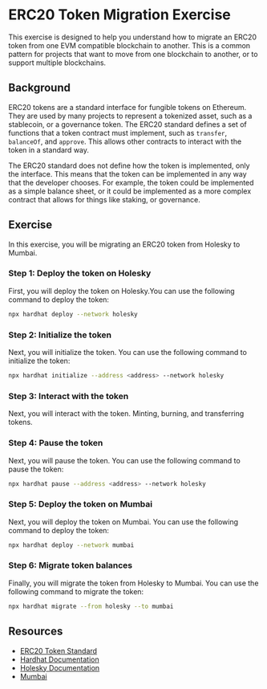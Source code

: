 # ERC20 Token Migration Exercise

This exercise is designed to help you understand how to migrate an ERC20 token from one EVM compatible blockchain to another. This is a common pattern for projects that want to move from one blockchain to another, or to support multiple blockchains.

## Background

ERC20 tokens are a standard interface for fungible tokens on Ethereum. They are used by many projects to represent a tokenized asset, such as a stablecoin, or a governance token. The ERC20 standard defines a set of functions that a token contract must implement, such as `transfer`, `balanceOf`, and `approve`. This allows other contracts to interact with the token in a standard way.

The ERC20 standard does not define how the token is implemented, only the interface. This means that the token can be implemented in any way that the developer chooses. For example, the token could be implemented as a simple balance sheet, or it could be implemented as a more complex contract that allows for things like staking, or governance.

## Exercise

In this exercise, you will be migrating an ERC20 token from Holesky to Mumbai.

### Step 1: Deploy the token on Holesky

First, you will deploy the token on Holesky.You can use the following command to deploy the token:

```bash
npx hardhat deploy --network holesky
```

### Step 2: Initialize the token

Next, you will initialize the token. You can use the following command to initialize the token:

```bash
npx hardhat initialize --address <address> --network holesky
```

### Step 3: Interact with the token

Next, you will interact with the token. Minting, burning, and transferring tokens.

### Step 4: Pause the token

Next, you will pause the token. You can use the following command to pause the token:

```bash
npx hardhat pause --address <address> --network holesky
```

### Step 5: Deploy the token on Mumbai

Next, you will deploy the token on Mumbai. You can use the following command to deploy the token:

```bash
npx hardhat deploy --network mumbai
```

### Step 6: Migrate token balances

Finally, you will migrate the token from Holesky to Mumbai. You can use the following command to migrate the token:

```bash
npx hardhat migrate --from holesky --to mumbai
```

## Resources

- [ERC20 Token Standard](https://eips.ethereum.org/EIPS/eip-20)
- [Hardhat Documentation](https://hardhat.org/getting-started/)
- [Holesky Documentation](https://holesky.dev/)
- [Mumbai](https://mumbai.polygonscan.com/)
